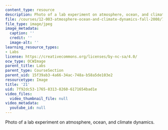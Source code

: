 ```yaml
---
content_type: resource
description: Photo of a lab experiment on atmosphere, ocean, and climate dynamics.
file: /courses/12-003-atmosphere-ocean-and-climate-dynamics-fall-2008/7f92dc531765831382606171654bad1e_21.jpg
file_type: image/jpeg
image_metadata:
  caption: ''
  credit: ''
  image-alt: ''
learning_resource_types:
- Labs
license: https://creativecommons.org/licenses/by-nc-sa/4.0/
ocw_type: OCWImage
parent_title: Labs
parent_type: CourseSection
parent_uid: 15f39ab3-4a66-34ac-748a-b58a5de103e2
resourcetype: Image
title: '21'
uid: 7f92dc53-1765-8313-8260-6171654bad1e
video_files:
  video_thumbnail_file: null
video_metadata:
  youtube_id: null
---
```

Photo of a lab experiment on atmosphere, ocean, and climate dynamics.